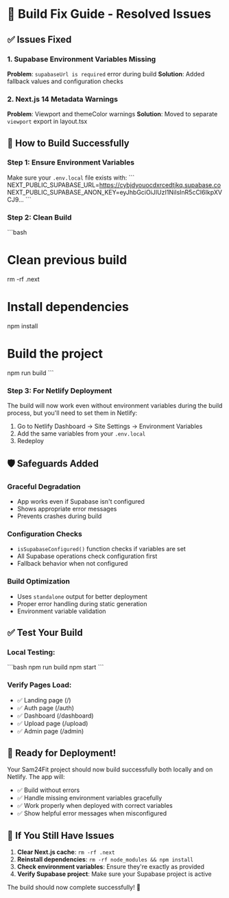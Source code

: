 # 🔧 Build Fix Guide - Resolved Issues

## ✅ Issues Fixed

### 1. **Supabase Environment Variables Missing**
**Problem**: `supabaseUrl is required` error during build
**Solution**: Added fallback values and configuration checks

### 2. **Next.js 14 Metadata Warnings**
**Problem**: Viewport and themeColor warnings
**Solution**: Moved to separate `viewport` export in layout.tsx

## 🚀 How to Build Successfully

### Step 1: Ensure Environment Variables
Make sure your `.env.local` file exists with:
\`\`\`
NEXT_PUBLIC_SUPABASE_URL=https://cybjdyouocdxrcedtjkq.supabase.co
NEXT_PUBLIC_SUPABASE_ANON_KEY=eyJhbGciOiJIUzI1NiIsInR5cCI6IkpXVCJ9...
\`\`\`

### Step 2: Clean Build
\`\`\`bash
# Clean previous build
rm -rf .next

# Install dependencies
npm install

# Build the project
npm run build
\`\`\`

### Step 3: For Netlify Deployment
The build will now work even without environment variables during the build process, but you'll need to set them in Netlify:

1. Go to Netlify Dashboard → Site Settings → Environment Variables
2. Add the same variables from your `.env.local`
3. Redeploy

## 🛡️ Safeguards Added

### **Graceful Degradation**
- App works even if Supabase isn't configured
- Shows appropriate error messages
- Prevents crashes during build

### **Configuration Checks**
- `isSupabaseConfigured()` function checks if variables are set
- All Supabase operations check configuration first
- Fallback behavior when not configured

### **Build Optimization**
- Uses `standalone` output for better deployment
- Proper error handling during static generation
- Environment variable validation

## ✅ Test Your Build

### Local Testing:
\`\`\`bash
npm run build
npm start
\`\`\`

### Verify Pages Load:
- ✅ Landing page (/)
- ✅ Auth page (/auth)
- ✅ Dashboard (/dashboard)
- ✅ Upload page (/upload)
- ✅ Admin page (/admin)

## 🎉 Ready for Deployment!

Your Sam24Fit project should now build successfully both locally and on Netlify. The app will:

- ✅ Build without errors
- ✅ Handle missing environment variables gracefully
- ✅ Work properly when deployed with correct variables
- ✅ Show helpful error messages when misconfigured

## 🔧 If You Still Have Issues

1. **Clear Next.js cache**: `rm -rf .next`
2. **Reinstall dependencies**: `rm -rf node_modules && npm install`
3. **Check environment variables**: Ensure they're exactly as provided
4. **Verify Supabase project**: Make sure your Supabase project is active

The build should now complete successfully! 🚀
